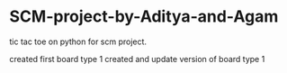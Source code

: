 # SCM-project-by-Aditya-and-Agam
tic tac toe on python for scm project.

created first board type 1
created and update version of board type 1
